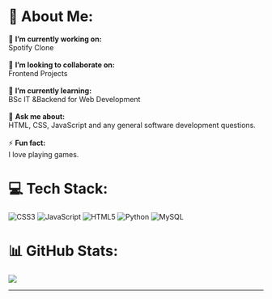 # 💫 About Me:
🔭 **I’m currently working on:**  <br>Spotify Clone<br><br>👯 **I’m looking to collaborate on:**  <br>Frontend Projects<br><br>🌱 **I’m currently learning:**  <br>BSc IT &Backend for Web Development<br><br>💬 **Ask me about:**  <br>HTML, CSS, JavaScript and any general software development questions.<br><br>⚡ **Fun fact:**  <br>I love playing games.


# 💻 Tech Stack:
![CSS3](https://img.shields.io/badge/css3-%231572B6.svg?style=for-the-badge&logo=css3&logoColor=white) ![JavaScript](https://img.shields.io/badge/javascript-%23323330.svg?style=for-the-badge&logo=javascript&logoColor=%23F7DF1E) ![HTML5](https://img.shields.io/badge/html5-%23E34F26.svg?style=for-the-badge&logo=html5&logoColor=white) ![Python](https://img.shields.io/badge/python-3670A0?style=for-the-badge&logo=python&logoColor=ffdd54) ![MySQL](https://img.shields.io/badge/mysql-%2300f.svg?style=for-the-badge&logo=mysql&logoColor=white) 
# 📊 GitHub Stats:

![](https://github-readme-stats.vercel.app/api/top-langs/?username=nwaliaez&theme=dark&hide_border=false&include_all_commits=false&count_private=false&layout=compact)


---

